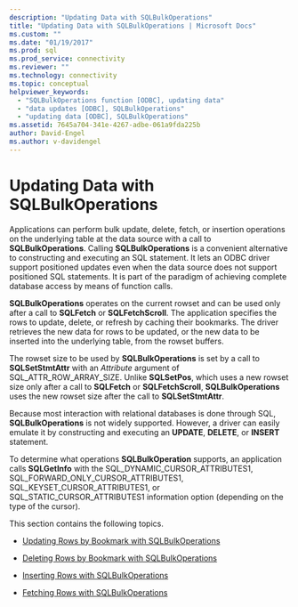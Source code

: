 ```yaml
---
description: "Updating Data with SQLBulkOperations"
title: "Updating Data with SQLBulkOperations | Microsoft Docs"
ms.custom: ""
ms.date: "01/19/2017"
ms.prod: sql
ms.prod_service: connectivity
ms.reviewer: ""
ms.technology: connectivity
ms.topic: conceptual
helpviewer_keywords: 
  - "SQLBulkOperations function [ODBC], updating data"
  - "data updates [ODBC], SQLBulkOperations"
  - "updating data [ODBC], SQLBulkOperations"
ms.assetid: 7645a704-341e-4267-adbe-061a9fda225b
author: David-Engel
ms.author: v-davidengel
---
```

# Updating Data with SQLBulkOperations
Applications can perform bulk update, delete, fetch, or insertion operations on the underlying table at the data source with a call to **SQLBulkOperations**. Calling **SQLBulkOperations** is a convenient alternative to constructing and executing an SQL statement. It lets an ODBC driver support positioned updates even when the data source does not support positioned SQL statements. It is part of the paradigm of achieving complete database access by means of function calls.  
  
 **SQLBulkOperations** operates on the current rowset and can be used only after a call to **SQLFetch** or **SQLFetchScroll**. The application specifies the rows to update, delete, or refresh by caching their bookmarks. The driver retrieves the new data for rows to be updated, or the new data to be inserted into the underlying table, from the rowset buffers.  
  
 The rowset size to be used by **SQLBulkOperations** is set by a call to **SQLSetStmtAttr** with an *Attribute* argument of SQL_ATTR_ROW_ARRAY_SIZE. Unlike **SQLSetPos**, which uses a new rowset size only after a call to **SQLFetch** or **SQLFetchScroll**, **SQLBulkOperations** uses the new rowset size after the call to **SQLSetStmtAttr**.  
  
 Because most interaction with relational databases is done through SQL, **SQLBulkOperations** is not widely supported. However, a driver can easily emulate it by constructing and executing an **UPDATE**, **DELETE**, or **INSERT** statement.  
  
 To determine what operations **SQLBulkOperation** supports, an application calls **SQLGetInfo** with the SQL_DYNAMIC_CURSOR_ATTRIBUTES1, SQL_FORWARD_ONLY_CURSOR_ATTRIBUTES1, SQL_KEYSET_CURSOR_ATTRIBUTES1, or SQL_STATIC_CURSOR_ATTRIBUTES1 information option (depending on the type of the cursor).  
  
 This section contains the following topics.  
  
-   [Updating Rows by Bookmark with SQLBulkOperations](../../../odbc/reference/develop-app/updating-rows-by-bookmark-with-sqlbulkoperations.md)  
  
-   [Deleting Rows by Bookmark with SQLBulkOperations](../../../odbc/reference/develop-app/deleting-rows-by-bookmark-with-sqlbulkoperations.md)  
  
-   [Inserting Rows with SQLBulkOperations](../../../odbc/reference/develop-app/inserting-rows-with-sqlbulkoperations.md)  
  
-   [Fetching Rows with SQLBulkOperations](../../../odbc/reference/develop-app/fetching-rows-with-sqlbulkoperations.md)
